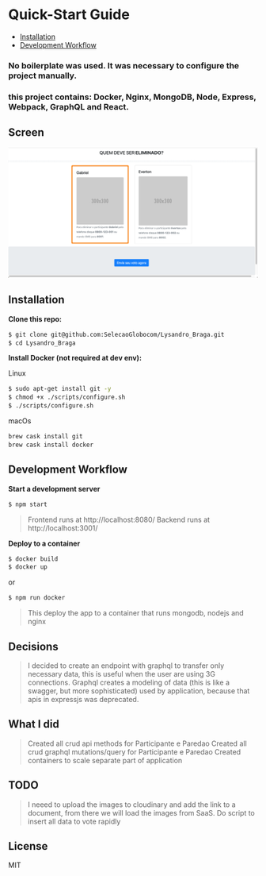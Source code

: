 # Quick-Start Guide

- [Installation](#installation)
- [Development Workflow](#development-workflow)

### No boilerplate was used. It was necessary to configure the project manually.
### this project contains: Docker, Nginx, MongoDB, Node, Express, Webpack, GraphQL and React.

## Screen

![](votingscreen.png)

## Installation

**Clone this repo:**

```bash
$ git clone git@github.com:SelecaoGlobocom/Lysandro_Braga.git
$ cd Lysandro_Braga
```

**Install Docker (not required at dev env):**

Linux
```bash
$ sudo apt-get install git -y
$ chmod +x ./scripts/configure.sh
$ ./scripts/configure.sh
```

macOs
```bash
brew cask install git
brew cask install docker
```

## Development Workflow

**Start a development server**

```bash
$ npm start
```
> Frontend runs at http://localhost:8080/
> Backend runs at http://localhost:3001/

**Deploy to a container**
```bash
$ docker build 
$ docker up
```
or
```bash
$ npm run docker
```
> This deploy the app to a container that runs mongodb, nodejs and nginx

## Decisions
> I decided to create an endpoint with graphql to transfer only necessary data, this is useful when the user are using 3G connections. Graphql creates a modeling of data (this is like a swagger, but more sophisticated) used by application, because that apis in expressjs was deprecated.

## What I did
> Created all crud api methods for Participante e Paredao
> Created all crud graphql mutations/query for Participante e Paredao
> Created containers to scale separate part of application

## TODO
> I neeed to upload the images to cloudinary and add the link to a document, from there we will load the images from SaaS.
> Do script to insert all data to vote rapidly

## License

MIT